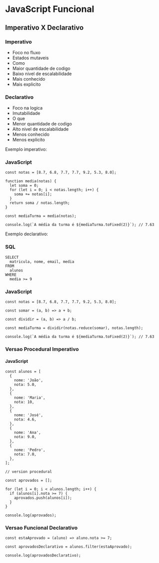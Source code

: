 # JavaScript Funcional

## Imperativo X Declarativo

### Imperativo

- Foco no fluxo
- Estados mutaveis
- Como
- Maior quantidade de codigo
- Baixo nivel de escalabilidade
- Mais conhecido
- Mais explicito

### Declarativo

- Foco na logica
- Imutabilidade
- O que
- Menor quantidade de codigo
- Alto nivel de escalabilidade
- Menos conhecido
- Menos explicito

Exemplo imperativo:

### JavaScript

```
const notas = [8.7, 6.8, 7.7, 7.7, 9.2, 5.3, 8.0];

function media(notas) {
  let soma = 0;
  for (let i = 0; i < notas.length; i++) {
    soma += notas[i];
  }
  return soma / notas.length;
}

const mediaTurma = media(notas);

console.log(`A média da turma é ${mediaTurma.toFixed(2)}`); // 7.63
```

Exemplo declarativo:

### SQL

```
SELECT
  matricula, nome, email, media
FROM
  alunos
WHERE
  media >= 9
```

### JavaScript

```
const notas = [8.7, 6.8, 7.7, 7.7, 9.2, 5.3, 8.0];

const somar = (a, b) => a + b;

const dividir = (a, b) => a / b;

const mediaTurma = dividir(notas.reduce(somar), notas.length);

console.log(`A média da turma é ${mediaTurma.toFixed(2)}`); // 7.63
```

### Versao Procedural Imperativo

#### JavaScript

```
const alunos = [
  {
    nome: 'João',
    nota: 5.0,
  },
  {
    nome: 'Maria',
    nota: 10,
  },
  {
    nome: 'José',
    nota: 4.6,
  },
  {
    nome: 'Ana',
    nota: 9.0,
  },
  {
    nome: 'Pedro',
    nota: 7.0,
  },
];

// version procedural

const aprovados = [];

for (let i = 0; i < alunos.length; i++) {
  if (alunos[i].nota >= 7) {
    aprovados.push(alunos[i]);
  }
}

console.log(aprovados);
```

### Versao Funcional Declarativo

```
const estaAprovado = (aluno) => aluno.nota >= 7;

const aprovadosDeclarativo = alunos.filter(estaAprovado);

console.log(aprovadosDeclarativo);
```